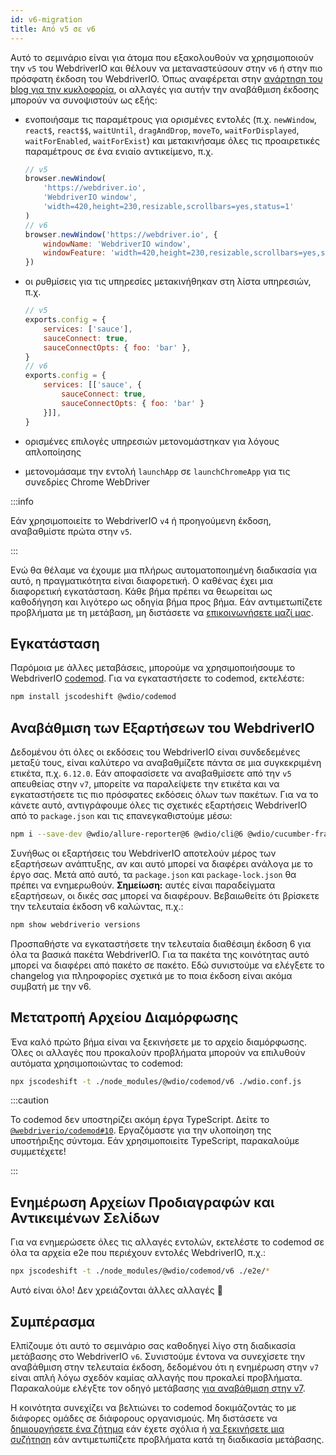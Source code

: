 ```yaml
---
id: v6-migration
title: Από v5 σε v6
---
```


Αυτό το σεμινάριο είναι για άτομα που εξακολουθούν να χρησιμοποιούν την `v5` του WebdriverIO και θέλουν να μεταναστεύσουν στην `v6` ή στην πιο πρόσφατη έκδοση του WebdriverIO. Όπως αναφέρεται στην [ανάρτηση του blog για την κυκλοφορία](https://webdriver.io/blog/2020/03/26/webdriverio-v6-released), οι αλλαγές για αυτήν την αναβάθμιση έκδοσης μπορούν να συνοψιστούν ως εξής:

- ενοποιήσαμε τις παραμέτρους για ορισμένες εντολές (π.χ. `newWindow`, `react$`, `react$$`, `waitUntil`, `dragAndDrop`, `moveTo`, `waitForDisplayed`, `waitForEnabled`, `waitForExist`) και μετακινήσαμε όλες τις προαιρετικές παραμέτρους σε ένα ενιαίο αντικείμενο, π.χ.

    ```js
    // v5
    browser.newWindow(
        'https://webdriver.io',
        'WebdriverIO window',
        'width=420,height=230,resizable,scrollbars=yes,status=1'
    )
    // v6
    browser.newWindow('https://webdriver.io', {
        windowName: 'WebdriverIO window',
        windowFeature: 'width=420,height=230,resizable,scrollbars=yes,status=1'
    })
    ```

- οι ρυθμίσεις για τις υπηρεσίες μετακινήθηκαν στη λίστα υπηρεσιών, π.χ.

    ```js
    // v5
    exports.config = {
        services: ['sauce'],
        sauceConnect: true,
        sauceConnectOpts: { foo: 'bar' },
    }
    // v6
    exports.config = {
        services: [['sauce', {
            sauceConnect: true,
            sauceConnectOpts: { foo: 'bar' }
        }]],
    }
    ```

- ορισμένες επιλογές υπηρεσιών μετονομάστηκαν για λόγους απλοποίησης
- μετονομάσαμε την εντολή `launchApp` σε `launchChromeApp` για τις συνεδρίες Chrome WebDriver

:::info

Εάν χρησιμοποιείτε το WebdriverIO `v4` ή προηγούμενη έκδοση, αναβαθμίστε πρώτα στην `v5`.

:::

Ενώ θα θέλαμε να έχουμε μια πλήρως αυτοματοποιημένη διαδικασία για αυτό, η πραγματικότητα είναι διαφορετική. Ο καθένας έχει μια διαφορετική εγκατάσταση. Κάθε βήμα πρέπει να θεωρείται ως καθοδήγηση και λιγότερο ως οδηγία βήμα προς βήμα. Εάν αντιμετωπίζετε προβλήματα με τη μετάβαση, μη διστάσετε να [επικοινωνήσετε μαζί μας](https://github.com/webdriverio/codemod/discussions/new).

## Εγκατάσταση

Παρόμοια με άλλες μεταβάσεις, μπορούμε να χρησιμοποιήσουμε το WebdriverIO [codemod](https://github.com/webdriverio/codemod). Για να εγκαταστήσετε το codemod, εκτελέστε:

```sh
npm install jscodeshift @wdio/codemod
```

## Αναβάθμιση των Εξαρτήσεων του WebdriverIO

Δεδομένου ότι όλες οι εκδόσεις του WebdriverIO είναι συνδεδεμένες μεταξύ τους, είναι καλύτερο να αναβαθμίζετε πάντα σε μια συγκεκριμένη ετικέτα, π.χ. `6.12.0`. Εάν αποφασίσετε να αναβαθμίσετε από την `v5` απευθείας στην `v7`, μπορείτε να παραλείψετε την ετικέτα και να εγκαταστήσετε τις πιο πρόσφατες εκδόσεις όλων των πακέτων. Για να το κάνετε αυτό, αντιγράφουμε όλες τις σχετικές εξαρτήσεις WebdriverIO από το `package.json` και τις επανεγκαθιστούμε μέσω:

```sh
npm i --save-dev @wdio/allure-reporter@6 @wdio/cli@6 @wdio/cucumber-framework@6 @wdio/local-runner@6 @wdio/spec-reporter@6 @wdio/sync@6 wdio-chromedriver-service@6 webdriverio@6
```

Συνήθως οι εξαρτήσεις του WebdriverIO αποτελούν μέρος των εξαρτήσεων ανάπτυξης, αν και αυτό μπορεί να διαφέρει ανάλογα με το έργο σας. Μετά από αυτό, τα `package.json` και `package-lock.json` θα πρέπει να ενημερωθούν. __Σημείωση:__ αυτές είναι παραδείγματα εξαρτήσεων, οι δικές σας μπορεί να διαφέρουν. Βεβαιωθείτε ότι βρίσκετε την τελευταία έκδοση v6 καλώντας, π.χ.:

```sh
npm show webdriverio versions
```

Προσπαθήστε να εγκαταστήσετε την τελευταία διαθέσιμη έκδοση 6 για όλα τα βασικά πακέτα WebdriverIO. Για τα πακέτα της κοινότητας αυτό μπορεί να διαφέρει από πακέτο σε πακέτο. Εδώ συνιστούμε να ελέγξετε το changelog για πληροφορίες σχετικά με το ποια έκδοση είναι ακόμα συμβατή με την v6.

## Μετατροπή Αρχείου Διαμόρφωσης

Ένα καλό πρώτο βήμα είναι να ξεκινήσετε με το αρχείο διαμόρφωσης. Όλες οι αλλαγές που προκαλούν προβλήματα μπορούν να επιλυθούν αυτόματα χρησιμοποιώντας το codemod:

```sh
npx jscodeshift -t ./node_modules/@wdio/codemod/v6 ./wdio.conf.js
```

:::caution

Το codemod δεν υποστηρίζει ακόμη έργα TypeScript. Δείτε το [`@webdriverio/codemod#10`](https://github.com/webdriverio/codemod/issues/10). Εργαζόμαστε για την υλοποίηση της υποστήριξης σύντομα. Εάν χρησιμοποιείτε TypeScript, παρακαλούμε συμμετέχετε!

:::

## Ενημέρωση Αρχείων Προδιαγραφών και Αντικειμένων Σελίδων

Για να ενημερώσετε όλες τις αλλαγές εντολών, εκτελέστε το codemod σε όλα τα αρχεία e2e που περιέχουν εντολές WebdriverIO, π.χ.:

```sh
npx jscodeshift -t ./node_modules/@wdio/codemod/v6 ./e2e/*
```

Αυτό είναι όλο! Δεν χρειάζονται άλλες αλλαγές 🎉

## Συμπέρασμα

Ελπίζουμε ότι αυτό το σεμινάριο σας καθοδηγεί λίγο στη διαδικασία μετάβασης στο WebdriverIO `v6`. Συνιστούμε έντονα να συνεχίσετε την αναβάθμιση στην τελευταία έκδοση, δεδομένου ότι η ενημέρωση στην `v7` είναι απλή λόγω σχεδόν καμίας αλλαγής που προκαλεί προβλήματα. Παρακαλούμε ελέγξτε τον οδηγό μετάβασης [για αναβάθμιση στην v7](v7-migration).

Η κοινότητα συνεχίζει να βελτιώνει το codemod δοκιμάζοντάς το με διάφορες ομάδες σε διάφορους οργανισμούς. Μη διστάσετε να [δημιουργήσετε ένα ζήτημα](https://github.com/webdriverio/codemod/issues/new) εάν έχετε σχόλια ή [να ξεκινήσετε μια συζήτηση](https://github.com/webdriverio/codemod/discussions/new) εάν αντιμετωπίζετε προβλήματα κατά τη διαδικασία μετάβασης.